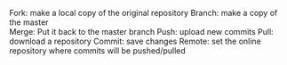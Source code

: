 Fork: make a local copy of the original repository
Branch: make a copy of the master  
Merge: Put it back to the master branch
Push: upload new commits
Pull: download a repository
Commit: save changes
Remote: set the online repository where commits will be pushed/pulled  
